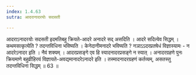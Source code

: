 ```yaml
---
index: 1.4.63
sutra: आदरानादरयोः सदसती

---
```

आदराऽनादरयोः सदसती इदमतिबहु क्रियते-आदरे अनादरे सद् असदिति । आदरे सदित्येव सिद्धम् । कथमसत्कृत्येति ? तदन्तविधिना भविष्यति । केनेदानीमनादरे भविष्यति ? नञाऽऽदरप्रतषेधं विज्ञास्यामः - न आदरेऽनादर इति । नैवं शक्यम् । आदरप्रसङ्गे एव हि स्यादनादरप्रसङ्गे न स्यात् । अनादरग्रहणे पुनः क्रियमाणे बहुव्रीहिरयं विज्ञायते-अवद्यमानादरेऽनादरे इति । तस्मादनादरग्रहणं कर्तव्यम्, असतस्तु तदन्तविधिना सिद्धम् ॥ 63 ॥